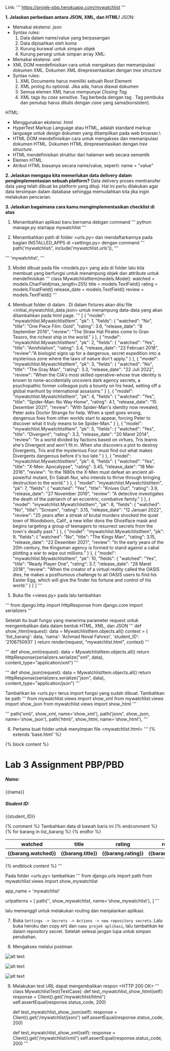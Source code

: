 Link:
'''
https://projek-pbp.herokuapp.com/mywatchlist
'''

**1. Jelaskan perbedaan antara JSON, XML, dan HTML!**
JSON:
- Memakai ekstensi .json
- Syntax rules:
    1. Data dalam name/value yang berpasangan
    2. Data dipisahkan oleh koma
    3. Kurung kurawal untuk simpan objek
    4. Kurung persegi untuk simpan array
XML:
- Memakai ekstensi .xml
- XML DOM mendefinisikan cara untuk mengakses dan memanipulasi dokumen XML. Dokumen XML direpresentasikan dengan *tree structure*
- Syntax rules:
    1. XML Documents harus memiliki sebuah Root Element
    2. XML prolog itu optional. Jika ada, harus diawal dokumen 
    3. Semua elemen XML harus mempunyai *Closing Tag*
    4. XML tags itu *case sensitive*. Tag <Letter> berbeda dengan tag <letter>. Tag pembuka dan penutup harus ditulis dengan *case* yang sama(konsisten).

HTML:
- Menggunakan ekstensi .html
- HyperText Markup Language atau HTML, adalah standard markup language untuk design dokumen yang ditampilkan pada web browser.\
- HTML DOM mendefinisikan cara untuk mengakses dan memanipulasi dokumen HTML. Dokumen HTML direpresentasikan dengan *tree structure*.
- HTML mendefinisikan struktur dari halaman web secara semantik
- Elemen HTML
    <title>Page Title</title>
- Atribut HTML biasanya secara name/value, seperti: name = "value"

**2. Jelaskan mengapa kita memerlukan data delivery dalam pengimplementasian sebuah platform?**
Data delivery proses mentransfer data yang telah dibuat ke platform yang dituji. Hal ini perlu dilakukan agar data tersimpan dalam database sehingga memudahkan kita jika ingin melakukan pencarian.

**3. Jelaskan bagaimana cara kamu mengimplementasikan checklist di atas**
1. Menambahkan aplikasi baru bernama <mywatchlist> debgan command
'''
python manage.py startapp mywatchlist
'''

2. Menambahkan path <mywatchlist> di folder <urls.py> dan mendaftarkannya pada bagian INSTALLED_APPS di <settings.py>  dengan command
'''
path('mywatchlist/', include('mywatchlist.urls')),
'''

'''
'mywatchlist',
'''

3. Model dibuat pada file <models.py> yang ada di folder <mywatchlist> lalu kita membuat <class> yang berfungsi untuk menampung objek dan attribute untuk mendefinisikan <key>
'''
class MywatchlistItem(models.Model):
    watched = models.CharField(max_length=255)
    title = models.TextField()
    rating = models.FloatField()
    release_date = models.TextField()
    review = models.TextField()
''' 

4. Membuat folder <fixtures> di dalam <mywatchlist>. Di dalam fixtures akan diisi file <initial_mywatchlist_data.json> untuk menampung data-data yang akan ditambahkan pada html page.
'''
[
    {
        "model": "mywatchlist.MywatchlistItem",
        "pk": 1,
        "fields": {
            "watched": "No",
            "title": "One Piece Film: Gold",
            "rating": 3.6,
            "release_date": "8 September 2016",
            "review": "The Straw Hat Pirates come to Gran Tesoro, the richest ship in the world."
        }
    },
    {
        "model": "mywatchlist.MywatchlistItem",
        "pk": 2,
        "fields": {
            "watched": "Yes",
            "title": "Annihilation",
            "rating": 3.4,
            "release_date": "23 Februari 2018",
            "review":"A biologist signs up for a dangerous, secret expedition into a mysterious zone where the laws of nature don't apply."
        }
    },
    {
        "model": "mywatchlist.MywatchlistItem",
        "pk": 3,
        "fields": {
            "watched": "No",
            "title": "The Gray Man",
            "rating": 3.3,
            "release_date": "22 Juli 2022",
            "review": "When the CIA's most skilled operative-whose true identity is known to none-accidentally uncovers dark agency secrets, a psychopathic former colleague puts a bounty on his head, setting off a global manhunt by international assassins."
        }
    },
    {
        "model": "mywatchlist.MywatchlistItem",
        "pk": 4,
        "fields": {
            "watched": "Yes",
            "title": "Spider-Man: No Way Home",
            "rating": 4.1,
            "release_date": "15 Desember 2021",
            "review": "With Spider-Man's identity now revealed, Peter asks Doctor Strange for help. When a spell goes wrong, dangerous foes from other worlds start to appear, forcing Peter to discover what it truly means to be Spider-Man."
        }
    },
    {
        "model": "mywatchlist.MywatchlistItem",
        "pk": 5,
        "fields": {
            "watched": "Yes",
            "title": "Divergent",
            "rating": 3.3,
            "release_date": "20 Maret 2014",
            "review": "In a world divided by factions based on virtues, Tris learns she's Divergent and won't fit in. When she discovers a plot to destroy Divergents, Tris and the mysterious Four must find out what makes Divergents dangerous before it's too late."
        }
    },
    {
        "model": "mywatchlist.MywatchlistItem",
        "pk": 6,
        "fields": {
            "watched": "Yes",
            "title": "X-Men: Apocalypse",
            "rating": 3.45,
            "release_date": "18 Mei 2016",
            "review": "In the 1980s the X-Men must defeat an ancient all-powerful mutant, En Sabah Nur, who intends to thrive through bringing destruction to the world."
        }
    },
    {
        "model": "mywatchlist.MywatchlistItem",
        "pk": 7,
        "fields": {
            "watched": "Yes",
            "title": "Knives Out",
            "rating": 3.9,
            "release_date": "27 November 2019",
            "review": "A detective investigates the death of the patriarch of an eccentric, combative family."
        }
    },
    {
        "model": "mywatchlist.MywatchlistItem",
        "pk": 8,
        "fields": {
            "watched": "No",
            "title": "Scream",
            "rating": 3.15,
            "release_date": "12 Januari 2022",
            "review": "25 years after a streak of brutal murders shocked the quiet town of Woodsboro, Calif., a new killer dons the Ghostface mask and begins targeting a group of teenagers to resurrect secrets from the town's deadly past."
        }
    },
    {
        "model": "mywatchlist.MywatchlistItem",
        "pk": 9,
        "fields": {
            "watched": "No",
            "title": "The Kings Man",
            "rating": 3.15,
            "release_date": "22 Desember 2021",
            "review": "In the early years of the 20th century, the Kingsman agency is formed to stand against a cabal plotting a war to wipe out millions."
        }
    },
    {
        "model": "mywatchlist.MywatchlistItem",
        "pk": 10,
        "fields": {
            "watched": "Yes",
            "title": "Ready Player One",
            "rating": 3.7,
            "release_date": "28 Maret 2018",
            "review": "When the creator of a virtual reality called the OASIS dies, he makes a posthumous challenge to all OASIS users to find his Easter Egg, which will give the finder his fortune and control of his world."
        }
    }
]
'''

5. Buka file <views.py> pada <mywatchlist> lalu tambahkan

'''
from django.http import HttpResponse
from django.core import serializers
'''

Setelah itu buat fungsi yang menerima parameter request untuk mengembalikan data dalam bentuk HTML, XML, dan JSON
'''
def show_html(request):
    data = MywatchlistItem.objects.all()
    context = {
    'list_barang': data,
    'nama': 'Achmad Noval Fahrezi',
    'student_ID': '2106750931'
    }
    return render(request, "mywatchlist.html", context)
'''

'''
def show_xml(request):
    data = MywatchlistItem.objects.all()
    return HttpResponse(serializers.serialize("xml", data), content_type="application/xml")
'''

'''
def show_json(request):
    data = MywatchlistItem.objects.all()
    return HttpResponse(serializers.serialize("json", data), content_type="application/json")
'''

Tambahkan ke <urls.py> terus import fungsi yang sudah dibuat. Tambahkan ke path <urlpatterns>
'''
from mywatchlist.views import show_xml 
from mywatchlist.views import show_json
from mywatchlist.views import show_html 
'''


'''
path('xml/', show_xml, name='show_xml'),
path('json/', show_json, name='show_json'),
path('html/', show_html, name='show_html'),
'''

6.  Pertama buat folder <templates> untuk menyimpan file <mywatchlist.html>
'''
{% extends 'base.html' %}

 {% block content %}

  <h1>Lab 3 Assignment PBP/PBD</h1>

  <h5>Name: </h5>
  <p>{{nama}}</p>

  <h5>Student ID: </h5>
  <p>{{student_ID}}</p>

  <table>
    <tr>
      <th>watched</th>
      <th>title</th>
      <th>rating</th>
      <th>release_date</th>
      <th>review</th>
    </tr>
{% comment %} Tambahkan data di bawah baris ini {% endcomment %}
{% for barang in list_barang %}
    <tr>
        <th>{{barang.watched}}</th>
        <th>{{barang.title}}</th>
        <th>{{barang.rating}}</th>
        <th>{{barang.release_date}}</th>
        <th>{{barang.review}}</th>
    </tr>
{% endfor %}
  </table>

 {% endblock content %}
'''

Pada folder <urls.py> tambahkan
'''
from django.urls import path
from mywatchlist.views import show_mywatchlist

app_name = 'mywatchlist'

urlpatterns = [
    path('', show_mywatchlist, name='show_mywatchlist'),
]
'''

lalu memanggil <python manage.py runserver> untuk melakukan routing dan menjalankan aplikasi.

7. Buka `Settings -> Secrets -> Actions -> new repository secrets`. Lalu buka heroku dan copy `API` dan `nama projek aplikasi`, lalu tambahkan ke dalam repository secret. Setelah selesai jangan lupa untuk simpan perubahan.

8.  Mengakses melalui postman
 <HTML>
 
 ![alt text](./assets/html.png "html-image")

 <JSON>

 ![alt text](./assets/json.png "json-image")

 <XML>

 ![alt text](./assets/xml.png "xml-image")

9. Melakukan test URL dapat mengembalikan respon <HTTP 200 OK>
'''
class MywatchlistTest(TestCase):
    def test_mywatchlist_show_html(self):
        response = Client().get('/mywatchlist/html/')
        self.assertEqual(response.status_code, 200)

    def test_mywatchlist_show_json(self):
        response = Client().get('/mywatchlist/json/')
        self.assertEqual(response.status_code, 200)

    def test_mywatchlist_show_xml(self):
        response = Client().get('/mywatchlist/xml/')
        self.assertEqual(response.status_code, 200)
'''